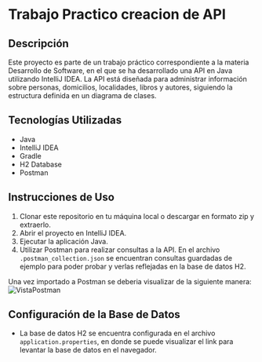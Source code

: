 # Trabajo Practico creacion de API
## Descripción
Este proyecto es parte de un trabajo práctico correspondiente a la materia Desarrollo de Software, en el que se ha desarrollado una API en Java utilizando IntelliJ IDEA. La API está diseñada para administrar información sobre personas, domicilios, localidades, libros y autores, siguiendo la estructura definida en un diagrama de clases.

## Tecnologías Utilizadas
- Java
- IntelliJ IDEA
- Gradle
- H2 Database
- Postman

## Instrucciones de Uso
1. Clonar este repositorio en tu máquina local o descargar en formato zip y extraerlo.
2. Abrir el proyecto en IntelliJ IDEA.
3. Ejecutar la aplicación Java.
4. Utilizar Postman para realizar consultas a la API. En el archivo `.postman_collection.json` se encuentran consultas guardadas de ejemplo para poder probar y verlas reflejadas en la base de datos H2.

Una vez importado a Postman se deberia visualizar de la siguiente manera: 
![VistaPostman](https://github.com/PauRodriguezz/TpApi/assets/139194450/ffcd346b-666d-49a3-80a0-033d5f4840c9)

## Configuración de la Base de Datos
- La base de datos H2 se encuentra configurada en el archivo `application.properties`, en donde se puede visualizar el link para levantar la base de datos en el navegador.

